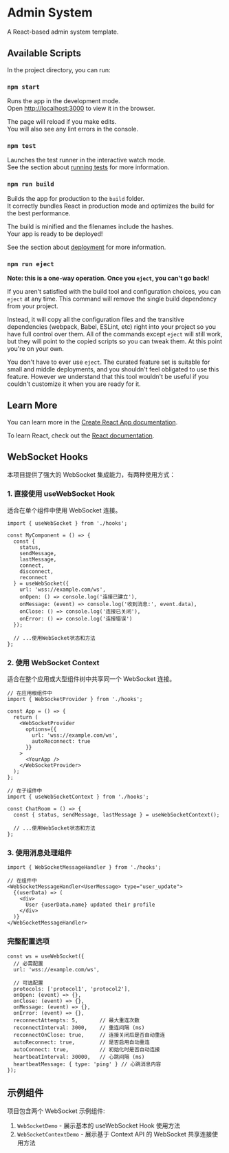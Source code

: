 # Admin System

A React-based admin system template.

## Available Scripts

In the project directory, you can run:

### `npm start`

Runs the app in the development mode.\
Open [http://localhost:3000](http://localhost:3000) to view it in the browser.

The page will reload if you make edits.\
You will also see any lint errors in the console.

### `npm test`

Launches the test runner in the interactive watch mode.\
See the section about [running tests](https://facebook.github.io/create-react-app/docs/running-tests) for more information.

### `npm run build`

Builds the app for production to the `build` folder.\
It correctly bundles React in production mode and optimizes the build for the best performance.

The build is minified and the filenames include the hashes.\
Your app is ready to be deployed!

See the section about [deployment](https://facebook.github.io/create-react-app/docs/deployment) for more information.

### `npm run eject`

**Note: this is a one-way operation. Once you `eject`, you can't go back!**

If you aren't satisfied with the build tool and configuration choices, you can `eject` at any time. This command will remove the single build dependency from your project.

Instead, it will copy all the configuration files and the transitive dependencies (webpack, Babel, ESLint, etc) right into your project so you have full control over them. All of the commands except `eject` will still work, but they will point to the copied scripts so you can tweak them. At this point you're on your own.

You don't have to ever use `eject`. The curated feature set is suitable for small and middle deployments, and you shouldn't feel obligated to use this feature. However we understand that this tool wouldn't be useful if you couldn't customize it when you are ready for it.

## Learn More

You can learn more in the [Create React App documentation](https://facebook.github.io/create-react-app/docs/getting-started).

To learn React, check out the [React documentation](https://reactjs.org/).

## WebSocket Hooks

本项目提供了强大的 WebSocket 集成能力，有两种使用方式：

### 1. 直接使用 useWebSocket Hook

适合在单个组件中使用 WebSocket 连接。

```tsx
import { useWebSocket } from './hooks';

const MyComponent = () => {
  const {
    status,
    sendMessage,
    lastMessage,
    connect,
    disconnect,
    reconnect
  } = useWebSocket({
    url: 'wss://example.com/ws',
    onOpen: () => console.log('连接已建立'),
    onMessage: (event) => console.log('收到消息:', event.data),
    onClose: () => console.log('连接已关闭'),
    onError: () => console.log('连接错误')
  });

  // ...使用WebSocket状态和方法
};
```

### 2. 使用 WebSocket Context

适合在整个应用或大型组件树中共享同一个 WebSocket 连接。

```tsx
// 在应用根组件中
import { WebSocketProvider } from './hooks';

const App = () => {
  return (
    <WebSocketProvider
      options={{
        url: 'wss://example.com/ws',
        autoReconnect: true
      }}
    >
      <YourApp />
    </WebSocketProvider>
  );
};

// 在子组件中
import { useWebSocketContext } from './hooks';

const ChatRoom = () => {
  const { status, sendMessage, lastMessage } = useWebSocketContext();
  
  // ...使用WebSocket状态和方法
};
```

### 3. 使用消息处理组件

```tsx
import { WebSocketMessageHandler } from './hooks';

// 在组件中
<WebSocketMessageHandler<UserMessage> type="user_update">
  {(userData) => (
    <div>
      User {userData.name} updated their profile
    </div>
  )}
</WebSocketMessageHandler>
```

### 完整配置选项

```tsx
const ws = useWebSocket({
  // 必需配置
  url: 'wss://example.com/ws',
  
  // 可选配置
  protocols: ['protocol1', 'protocol2'],
  onOpen: (event) => {},
  onClose: (event) => {},
  onMessage: (event) => {},
  onError: (event) => {},
  reconnectAttempts: 5,       // 最大重连次数
  reconnectInterval: 3000,    // 重连间隔 (ms)
  reconnectOnClose: true,     // 连接关闭后是否自动重连
  autoReconnect: true,        // 是否启用自动重连
  autoConnect: true,          // 初始化时是否自动连接
  heartbeatInterval: 30000,   // 心跳间隔 (ms)
  heartbeatMessage: { type: 'ping' } // 心跳消息内容
});
```

## 示例组件

项目包含两个 WebSocket 示例组件:

1. `WebSocketDemo` - 展示基本的 useWebSocket Hook 使用方法
2. `WebSocketContextDemo` - 展示基于 Context API 的 WebSocket 共享连接使用方法
